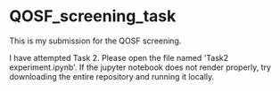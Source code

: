 # QOSF_screening_task
This is my submission for the QOSF screening. 

I have attempted Task 2. Please open the file named 'Task2 experiment.ipynb'. If the jupyter notebook does not render properly, try downloading the entire repository and running it locally.
